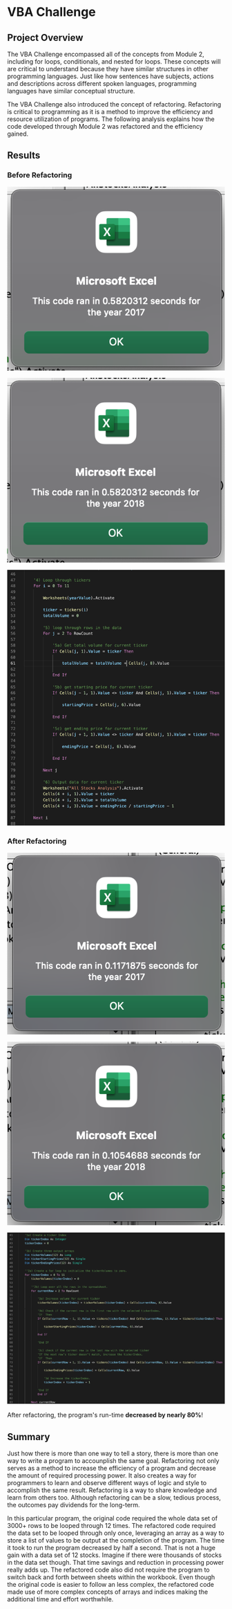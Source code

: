 # VBA Challenge

##  Project Overview
  The VBA Challenge encompassed all of the concepts from Module 2, including for loops, conditionals, and nested for loops. These concepts will are critical to understand because they have similar structures in other programming languages. Just like how sentences have subjects, actions and descriptions across different spoken languages, programming languages have similar conceptual structure.
  
  The VBA Challenge also introduced the concept of refactoring. Refactoring is critical to programming as it is a method to improve the efficiency and resource utilization of programs. The following analysis explains how the code developed through Module 2 was refactored and the efficiency gained.
  
## Results
  
  ### Before Refactoring
  ![2017 Before Refactoring](https://github.com/mjkleineck/stocks-analysis/blob/main/Resources/run_time_2017_before_refactoring.png)
  
  ![2018 Before Refactoring](https://github.com/mjkleineck/stocks-analysis/blob/main/Resources/run_time_%202018_before_refactoring.png)
  
  ![Code Before Refactoring](https://github.com/mjkleineck/stocks-analysis/blob/main/Resources/code_before_refactoring.png)
  
  ### After Refactoring
  ![2017 After Refactoring](https://github.com/mjkleineck/stocks-analysis/blob/main/Resources/run_time_2017_after_refactoring.png)
  
  ![2018 After Refactoring](https://github.com/mjkleineck/stocks-analysis/blob/main/Resources/run_time_2018_after_refactoring.png)
  
  ![Code After Refactoring](https://github.com/mjkleineck/stocks-analysis/blob/main/Resources/code_after_refactoring.png)
  
  After refactoring, the program's run-time **decreased by nearly 80%**!

## Summary
  Just how there is more than one way to tell a story, there is more than one way to write a program to accounplish the same goal. Refactoring not only serves as a method to increase the efficiency of a program and decrease the amount of required processing power. It also creates a way for programmers to learn and observe different ways of logic and style to accomplish the same result. Refactoring is a way to share knowledge and learn from others too. Although refactoring can be a slow, tedious process, the outcomes pay dividends for the long-term.
  
  In this particular program, the original code required the whole data set of 3000+ rows to be looped through 12 times. The refactored code required the data set to be looped through only once, leveraging an array as a way to store a list of values to be output at the completion of the program. The time it took to run the program decreased by half a second. That is not a huge gain with a data set of 12 stocks. Imagine if there were thousands of stocks in the data set though. That time savings and reduction in processing power really adds up. The refactored code also did not require the program to switch back and forth between sheets within the workbook. Even though the original code is easier to follow an less complex, the refactored code made use of more complex concepts of arrays and indices making the additional time and effort worthwhile.
